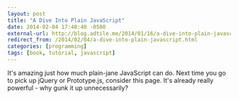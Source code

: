 ```yaml
---
layout: post
title: "A Dive Into Plain JavaScript"
date: 2014-02-04 17:40:40 -0500
external-url: http://blog.adtile.me/2014/01/16/a-dive-into-plain-javascript/
redirect_from: /2014/02/04/a-dive-into-plain-javascript.html
categories: [programming]
tags: [book, tutorial, javascript]
---
```


It's amazing just how much plain-jane JavaScript can do. Next time you go to
pick up jQuery or Prototype.js, consider this page. It's already really powerful -
why gunk it up unnecessarily?
